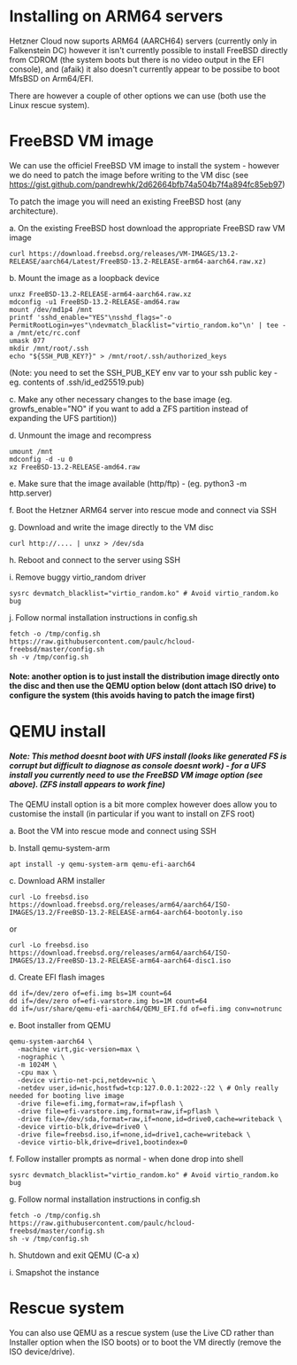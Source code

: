 
# Installing on ARM64 servers

Hetzner Cloud now suports ARM64 (AARCH64) servers (currently only in
Falkenstein DC) however it isn't currently possible to install FreeBSD directly
from CDROM (the system boots but there is no video output in the EFI console),
and (afaik) it also doesn't currently appear to be possibe to boot MfsBSD on
Arm64/EFI.

There are however a couple of other options we can use (both use the Linux
rescue system).

# FreeBSD VM image

We can use the officiel FreeBSD VM image to install the system - however we do
need to patch the image before writing to the VM disc (see
https://gist.github.com/pandrewhk/2d62664bfb74a504b7f4a894fc85eb97) 

To patch the image you will need an existing FreeBSD host (any architecture).

a.  On the existing FreeBSD host download the appropriate FreeBSD raw VM image 

    curl https://download.freebsd.org/releases/VM-IMAGES/13.2-RELEASE/aarch64/Latest/FreeBSD-13.2-RELEASE-arm64-aarch64.raw.xz)

b.  Mount the image as a loopback device 

    unxz FreeBSD-13.2-RELEASE-arm64-aarch64.raw.xz
    mdconfig -u1 FreeBSD-13.2-RELEASE-amd64.raw 
    mount /dev/md1p4 /mnt
    printf 'sshd_enable="YES"\nsshd_flags="-o PermitRootLogin=yes"\ndevmatch_blacklist="virtio_random.ko"\n' | tee -a /mnt/etc/rc.conf
    umask 077
    mkdir /mnt/root/.ssh
    echo "${SSH_PUB_KEY?}" > /mnt/root/.ssh/authorized_keys

(Note: you need to set the SSH_PUB_KEY env var to your ssh public key - eg. contents of .ssh/id_ed25519.pub)

c.  Make any other necessary changes to the base image (eg. growfs_enable="NO" if you want to add a ZFS partition instead of expanding the UFS partition))

d.  Unmount the image and recompress

    umount /mnt
    mdconfig -d -u 0
    xz FreeBSD-13.2-RELEASE-amd64.raw 

e.  Make sure that the image available (http/ftp) - (eg. python3 -m http.server)

f.  Boot the Hetzner ARM64 server into rescue mode and connect via SSH

g.  Download and write the image directly to the VM disc 

    curl http://.... | unxz > /dev/sda

h.  Reboot and connect to the server using SSH 

i.  Remove buggy virtio_random driver

    sysrc devmatch_blacklist="virtio_random.ko" # Avoid virtio_random.ko bug

j.  Follow normal installation instructions in config.sh

    fetch -o /tmp/config.sh https://raw.githubusercontent.com/paulc/hcloud-freebsd/master/config.sh
    sh -v /tmp/config.sh

#### Note: another option is to just install the distribution image directly onto the disc and then use the QEMU option below (dont attach ISO drive) to configure the system (this avoids having to patch the image first)

# QEMU install

#### _Note: This method doesnt boot with UFS install (looks like generated FS is corrupt but difficult to diagnose as console doesnt work) - for a UFS install you currently need to use the FreeBSD VM image option (see above). (ZFS install appears to work fine)_

The QEMU install option is a bit more complex however does allow you to customise the install (in particular if you want to install on ZFS root)

a.  Boot the VM into rescue mode and connect using SSH

b.  Install qemu-system-arm

    apt install -y qemu-system-arm qemu-efi-aarch64

c.  Download ARM installer 

    curl -Lo freebsd.iso https://download.freebsd.org/releases/arm64/aarch64/ISO-IMAGES/13.2/FreeBSD-13.2-RELEASE-arm64-aarch64-bootonly.iso

or

    curl -Lo freebsd.iso https://download.freebsd.org/releases/arm64/aarch64/ISO-IMAGES/13.2/FreeBSD-13.2-RELEASE-arm64-aarch64-disc1.iso

d.  Create EFI flash images

    dd if=/dev/zero of=efi.img bs=1M count=64
    dd if=/dev/zero of=efi-varstore.img bs=1M count=64
    dd if=/usr/share/qemu-efi-aarch64/QEMU_EFI.fd of=efi.img conv=notrunc

e.  Boot installer from QEMU

    qemu-system-aarch64 \
      -machine virt,gic-version=max \
      -nographic \
      -m 1024M \
      -cpu max \
      -device virtio-net-pci,netdev=nic \ 
      -netdev user,id=nic,hostfwd=tcp:127.0.0.1:2022-:22 \ # Only really needed for booting live image
      -drive file=efi.img,format=raw,if=pflash \
      -drive file=efi-varstore.img,format=raw,if=pflash \
      -drive file=/dev/sda,format=raw,if=none,id=drive0,cache=writeback \
      -device virtio-blk,drive=drive0 \
      -drive file=freebsd.iso,if=none,id=drive1,cache=writeback \
      -device virtio-blk,drive=drive1,bootindex=0

f.  Follow installer prompts as normal - when done drop into shell 

    sysrc devmatch_blacklist="virtio_random.ko" # Avoid virtio_random.ko bug

g.  Follow normal installation instructions in config.sh

    fetch -o /tmp/config.sh https://raw.githubusercontent.com/paulc/hcloud-freebsd/master/config.sh
    sh -v /tmp/config.sh

h.  Shutdown and exit QEMU (C-a x)

i.  Smapshot the instance

# Rescue system 

You can also use QEMU as a rescue system (use the Live CD rather than Installer
option when the ISO boots) or to boot the VM directly (remove the ISO
device/drive).
